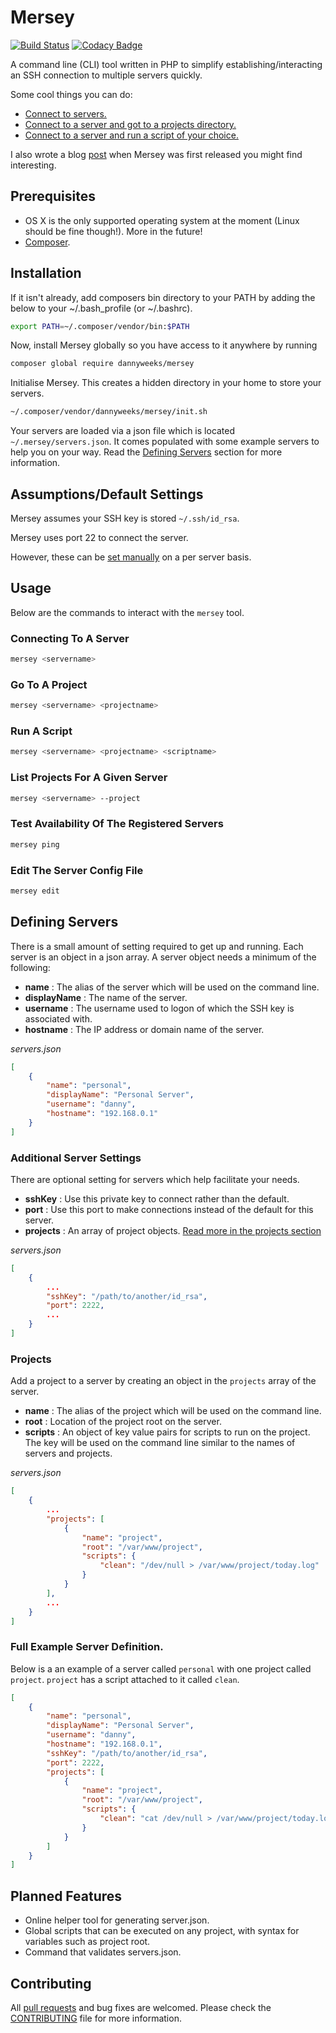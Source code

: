# Mersey

[![Build Status](https://travis-ci.org/dannyweeks/mersey.svg?branch=master)](https://travis-ci.org/dannyweeks/mersey)
[![Codacy Badge](https://api.codacy.com/project/badge/e1f70770b00848e6b0621e3ac011b930)](https://www.codacy.com/app/danny_4/mersey)

A command line (CLI) tool written in PHP to simplify establishing/interacting an SSH connection to multiple servers quickly.

Some cool things you can do:
- [Connect to servers.](#connecting-to-a-server)
- [Connect to a server and got to a projects directory.](#go-to-a-project)
- [Connect to a server and run a script of your choice.](#run-a-script)


I also wrote a blog [post][post] when Mersey was first released you might find interesting.
 
[post]: http://dannyweeks.com/blog/2015/11/19/introducing-mersey-a-server-management-tool/


## Prerequisites

- OS X is the only supported operating system at the moment (Linux should be fine though!). More in the future!
- [Composer](https://getcomposer.org/).

## Installation

If it isn't already, add composers bin directory to your PATH by adding the below to your ~/.bash_profile (or ~/.bashrc).

```bash
export PATH=~/.composer/vendor/bin:$PATH
```

Now, install Mersey globally so you have access to it anywhere by running

```bash
composer global require dannyweeks/mersey
```

Initialise Mersey. This creates a hidden directory in your home to store your servers.

```bash
~/.composer/vendor/dannyweeks/mersey/init.sh
```

Your servers are loaded via a json file which is located `~/.mersey/servers.json`. It comes populated with some example servers to help you on your way. Read the [Defining Servers](#defining-servers) section for more information.

## Assumptions/Default Settings

Mersey assumes your SSH key is stored `~/.ssh/id_rsa`.

Mersey uses port 22 to connect the server.

However, these can be [set manually](#additional-server-settings) on a per server basis.

## Usage

Below are the commands to interact with the `mersey` tool. 

### Connecting To A Server

```bash
mersey <servername>
```

### Go To A Project

```bash
mersey <servername> <projectname>
```

### Run A Script

```bash
mersey <servername> <projectname> <scriptname>
```

### List Projects For A Given Server

```bash
mersey <servername> --project
```

### Test Availability Of The Registered Servers

```bash
mersey ping
```

### Edit The Server Config File

```bash
mersey edit
```

## Defining Servers
There is a small amount of setting required to get up and running. Each server is an object in a json array. A server object
needs a minimum of the following:

* **name** : The alias of the server which will be used on the command line.
* **displayName** : The name of the server.
* **username** : The username used to logon of which the SSH key is associated with. 
* **hostname** : The IP address or domain name of the server.

*servers.json*
```json
[
    {
        "name": "personal",
        "displayName": "Personal Server",
        "username": "danny",
        "hostname": "192.168.0.1"
    }
]
```

### Additional Server Settings

There are optional setting for servers which help facilitate your needs. 

* **sshKey** : Use this private key to connect rather than the default.
* **port** : Use this port to make connections instead of the default for this server.
* **projects** : An array of project objects. [Read more in the projects section](#projects)

*servers.json*
```json
[
    {
        ...
        "sshKey": "/path/to/another/id_rsa",
        "port": 2222,
        ...
    }
]
```

### Projects

Add a project to a server by creating an object in the `projects` array of the server.

* **name** : The alias of the project which will be used on the command line.
* **root** : Location of the project root on the server.
* **scripts** : An object of key value pairs for scripts to run on the project. The key will be used on the command line 
similar to the names of servers and projects.

*servers.json*
```json
[
    {
        ...
        "projects": [
            {
                "name": "project",
                "root": "/var/www/project",
                "scripts": {
                    "clean": "/dev/null > /var/www/project/today.log"
                }
            }
        ],
        ...
    }
]
```

### Full Example Server Definition.

Below is a an example of a server called `personal` with one project called `project`. `project` has a script attached
 to it called `clean`. 

```json
[
    {
        "name": "personal",
        "displayName": "Personal Server",
        "username": "danny",
        "hostname": "192.168.0.1",
        "sshKey": "/path/to/another/id_rsa",
        "port": 2222,
        "projects": [
            {
                "name": "project",
                "root": "/var/www/project",
                "scripts": {
                    "clean": "cat /dev/null > /var/www/project/today.log"
                }
            }
        ]
    }
]
```

## Planned Features
- Online helper tool for generating server.json.
- Global scripts that can be executed on any project, with syntax for variables such as project root.
- Command that validates servers.json.

## Contributing

All [pull requests](https://github.com/dannyweeks/mersey/pulls) and bug fixes are welcomed.
Please check the [CONTRIBUTING](https://github.com/dannyweeks/mersey/blob/master/CONTRIBUTING.md) file for more information.
